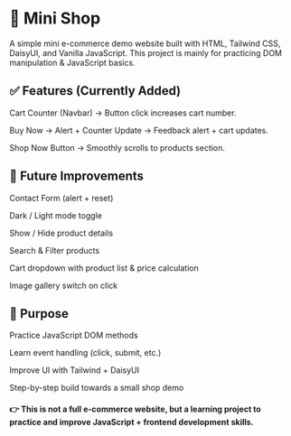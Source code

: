 # 🛒 Mini Shop 

A simple mini e-commerce demo website built with HTML, Tailwind CSS, DaisyUI, and Vanilla JavaScript.
This project is mainly for practicing DOM manipulation & JavaScript basics.

## ✅ Features (Currently Added)

Cart Counter (Navbar) → Button click increases cart number.

Buy Now → Alert + Counter Update → Feedback alert + cart updates.

Shop Now Button → Smoothly scrolls to products section.

## 🔮 Future Improvements

Contact Form (alert + reset)

Dark / Light mode toggle

Show / Hide product details

Search & Filter products

Cart dropdown with product list & price calculation

Image gallery switch on click

## 🎯 Purpose

Practice JavaScript DOM methods

Learn event handling (click, submit, etc.)

Improve UI with Tailwind + DaisyUI

Step-by-step build towards a small shop demo

#### 👉 This is not a full e-commerce website, but a learning project to practice and improve JavaScript + frontend development skills.
